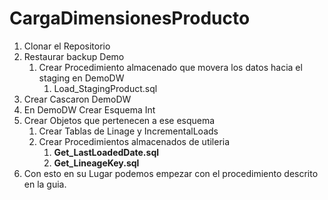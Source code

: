 # CargaDimensionesProducto
1. Clonar el Repositorio 
2. Restaurar backup Demo
    1. Crear Procedimiento almacenado que movera los datos hacia 
       el staging en DemoDW
        1. Load_StagingProduct.sql
3. Crear Cascaron DemoDW
4. En DemoDW Crear Esquema Int
5. Crear Objetos que pertenecen a ese esquema
    1. Crear Tablas de Linage y IncrementalLoads
    2. Crear Procedimientos almacenados de utileria
       1. **Get_LastLoadedDate.sql**
       2. **Get_LineageKey.sql**
6. Con esto en su Lugar podemos empezar con el procedimiento descrito
   en la guia.
